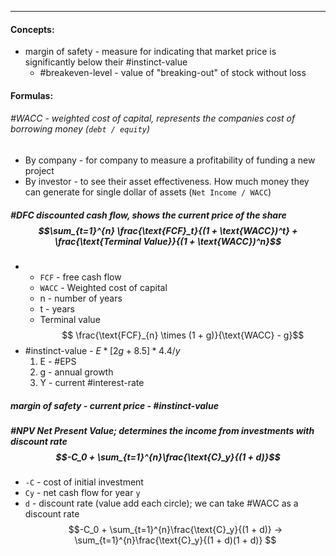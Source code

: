 ***
#### Concepts:
- margin of safety - measure for indicating that market price is significantly below their #instinct-value  
	- #breakeven-level - value of "breaking-out" of stock without loss 
#### Formulas:

###### #WACC - weighted cost of capital, represents the companies cost of borrowing money (`debt / equity`)
- By company - for company to measure a profitability of funding a new project
- By investor - to see their asset effectiveness. How much money they can generate for single dollar of assets (`Net Income / WACC`)

##### #DFC  discounted cash flow, shows the current price of the share $$\sum_{t=1}^{n} \frac{\text{FCF}_t}{(1 + \text{WACC})^t} + \frac{\text{Terminal Value}}{(1 + \text{WACC})^n}$$
- 
	- `FCF` - free cash flow 
	- `WACC` - Weighted cost of capital 
	- n - number of years
	- t - years
	- Terminal value$$
 \frac{\text{FCF}_{n} \times (1 + g)}{\text{WACC} - g}$$
-  #instinct-value - $E*[2g+8.5]*4.4/y$
	1. E - #EPS
	2. g - annual growth
	3. Y - current #interest-rate 



##### margin of safety - current price - #instinct-value 


##### #NPV  Net Present Value; determines the income from investments with discount rate $$-C_0 + \sum_{t=1}^{n}\frac{\text{C}_y}{(1 + d)}$$
- `-C` - cost of initial investment 
- `Cy` - net cash flow for year `y` 
- `d` - discount rate (value add each circle); we can take #WACC as a discount rate 
$$-C_0 + \sum_{t=1}^{n}\frac{\text{C}_y}{(1 + d)} -> \sum_{t=1}^{n}\frac{\text{C}_y}{(1 + d)(1 + d)} $$